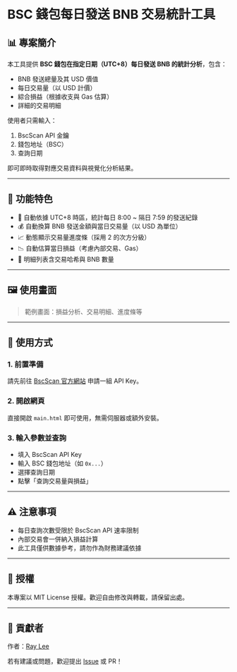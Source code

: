 
# BSC 錢包每日發送 BNB 交易統計工具

## 📊 專案簡介

本工具提供 **BSC 錢包在指定日期（UTC+8）每日發送 BNB 的統計分析**，包含：
- BNB 發送總量及其 USD 價值
- 每日交易量（以 USD 計價）
- 綜合損益（根據收支與 Gas 估算）
- 詳細的交易明細

使用者只需輸入：
1. BscScan API 金鑰
2. 錢包地址（BSC）
3. 查詢日期

即可即時取得對應交易資料與視覺化分析結果。

---

## 🌟 功能特色

- 📆 自動依據 UTC+8 時區，統計每日 8:00 ~ 隔日 7:59 的發送紀錄
- 💰 自動換算 BNB 發送金額與當日交易量（以 USD 為單位）
- 📈 動態顯示交易量進度條（採用 2 的次方分級）
- 📉 自動估算當日損益（考慮內部交易、Gas）
- 🧾 明細列表含交易哈希與 BNB 數量

---

## 🖼️ 使用畫面

> 範例畫面：損益分析、交易明細、進度條等

---

## 🚀 使用方式

### 1. 前置準備

請先前往 [BscScan 官方網站](https://bscscan.com/myapikey) 申請一組 API Key。

### 2. 開啟網頁

直接開啟 `main.html` 即可使用，無需伺服器或額外安裝。

### 3. 輸入參數並查詢

- 填入 BscScan API Key
- 輸入 BSC 錢包地址（如 `0x...`）
- 選擇查詢日期
- 點擊「查詢交易量與損益」

---

## ⚠️ 注意事項

- 每日查詢次數受限於 BscScan API 速率限制
- 內部交易會一併納入損益計算
- 此工具僅供數據參考，請勿作為財務建議依據

---

## 📄 授權

本專案以 MIT License 授權。歡迎自由修改與轉載，請保留出處。

---

## 🙌 貢獻者

作者：[Ray Lee](https://github.com/your-profile)

若有建議或問題，歡迎提出 [Issue](https://github.com/your-repo/issues) 或 PR！
